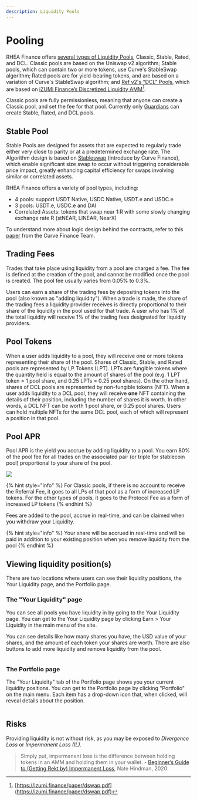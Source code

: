 ```yaml
---
description: Liquidity Pools
---
```


# Pooling

RHEA Finance offers [several types of Liquidity Pools](./), Classic, Stable, Rated, and DCL. Classic pools are based on the Uniswap v2 algorithm; Stable pools, which can contain two or more tokens, use Curve's StableSwap algorithm; Rated pools are for yield-bearing tokens, and are based on a variation of Curve's StableSwap algorithm; and [Ref v2's "DCL" Pools](../guides/liquidity-management/rhea-v2-pools.md), which are based on [iZUMi Finance’s Discretized Liquidity AMM](#user-content-fn-1)[^1].

Classic pools are fully permissionless, meaning that anyone can create a Classic pool, and set the fee for that pool. Currently only [Guardians](../../developers/guardians.md) can create Stable, Rated, and DCL pools.

## Stable Pool

Stable Pools are designed for assets that are expected to regularly trade either very close to parity or at a predetermined exchange rate. The Algorithm design is based on [Stableswap](https://classic.curve.fi/files/stableswap-paper.pdf) (introduce by Curve Finance), which enable significant size swap to occur without triggering considerable price impact, greatly enhancing capital efficiency for swaps involving similar or correlated assets.

RHEA Finance offers a variety of pool types, including:&#x20;

* 4 pools: support USDT Native, USDC Native, USDT.e and USDC.e
* 3 pools: USDT.e, USDC.e and DAI
* Correlated Assets: tokens that swap near 1:R with some slowly changing exchange rate R (stNEAR, LINEAR, NearX)

To understand more about logic design behind the contracts, refer to this [paper](https://classic.curve.fi/files/stableswap-paper.pdf) from the Curve Finance Team.

###

## Trading Fees

Trades that take place using liquidity from a pool are charged a fee. The fee is defined at the creation of the pool, and cannot be modified once the pool is created. The pool fee usually varies from 0.05% to 0.3%.&#x20;

Users can earn a share of the trading fees by depositing tokens into the pool (also known as "adding liquidity"). When a trade is made, the share of the trading fees a liquidity provider receives is directly proportional to their share of the liquidity in the pool used for that trade. A user who has 1% of the total liquidity will receive 1% of the trading fees designated for liquidity providers.&#x20;

## Pool Tokens&#x20;

When a user adds liquidity to a pool, they will receive one or more tokens representing their share of the pool. Shares of Classic, Stable, and Rated pools are represented by LP Tokens (LPT). LPTs are fungible tokens where the quantity held is equal to the amount of shares of the pool (e.g. 1 LPT token = 1 pool share, and 0.25 LPTs = 0.25 pool shares). On the other hand, shares of DCL pools are represented by non-fungible tokens (NFT). When a user adds liquidity to a DCL pool, they will receive **one** NFT containing the details of their position, including the number of shares it is worth. In other words, a DCL NFT can be worth 1 pool share, or 0.25 pool shares. Users can hold multiple NFTs for the same DCL pool, each of which will represent a position in that pool.

## Pool APR

Pool APR is the yield you accrue by adding liquidity to a pool. You earn 80% of the pool fee for all trades on the associated pair (or triple for stablecoin pool) proportional to your share of the pool.&#x20;

![](<../../.gitbook/assets/Mind Map(3) (2).jpg>)

{% hint style="info" %}
For Classic pools, if there is no account to receive the Referral Fee, it goes to all LPs of that pool as a form of increased LP tokens. For the other types of pools, it goes to the Protocol Fee as a form of increased LP tokens
{% endhint %}

Fees are added to the pool, accrue in real-time, and can be claimed when you withdraw your Liquidity.

{% hint style="info" %}
Your share will be accrued in real-time and will be paid in addition to your existing position when you remove liquidity from the pool
{% endhint %}

## Viewing liquidity position(s)

There are two locations where users can see their liquidity positions, the Your Liquidity page, and the Portfolio page.&#x20;

### The "Your Liquidity" page

You can see all pools you have liquidity in by going to the Your Liquidity page. You can get to the Your Liquidity page by clicking Earn > Your Liquidity in the main menu of the site.&#x20;

You can see details like how many shares you have, the USD value of your shares, and the amount of each token your shares are worth. There are also buttons to add more liquidity and remove liquidity from the pool.

<figure><img src="../../.gitbook/assets/Screenshot 2025-04-16 at 5.06.53 PM.png" alt=""><figcaption></figcaption></figure>

### The Portfolio page

The "Your Liquidity" tab of the Portfolio page shows you your current liquidity positions. You can get to the Portfolio page by clicking "Portfolio" on the main menu. Each item has a drop-down icon that, when clicked, will reveal details about the position.

<figure><img src="../../.gitbook/assets/Screenshot 2025-04-16 at 5.01.45 PM.png" alt=""><figcaption></figcaption></figure>

## Risks

Providing liquidity is not without risk, as you may be exposed to _Divergence Loss_ or _Impermanent Loss (IL)._

> Simply put, impermanent loss is the difference between holding tokens in an AMM and holding them in your wallet. - [Beginner’s Guide to (Getting Rekt by) Impermanent Loss](https://blog.bancor.network/beginners-guide-to-getting-rekt-by-impermanent-loss-7c9510cb2f22), Nate Hindman, 2020

[^1]: [https://izumi.finance/paper/dswap.pdf](https://izumi.finance/paper/dswap.pdf)
